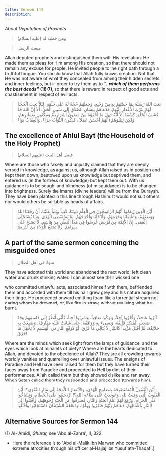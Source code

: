 ```yaml
---
title: Sermon 144
description: 
---
```


*About Deputation of Prophets*

> ومن خطبة له (عليه السلام)

> مبعث الرسل

Allah deputed prophets and distinguished them with His revelation. He
made them as pleas for Him among His creation, so that there should not
remain any excuse for people. He invited people to the right path
through a truthful tongue. You should know that Allah fully knows
creation. Not that He was not aware of what they concealed from among
their hidden secrets and inner feelings, but in order to try them as to
***"..which of them performs the best deeds"*** **(18:7),** so that
there is reward in respect of good acts and chastisement in respect of
evil acts.

> بَعَثَ اللهُ رُسُلَهُ بِمَا خَصَّهُمْ بِهِ مِنْ وَحْيِهِ، وَجَعَلَهُمْ حُجَّةً لَهُ عَلَى خَلْقِهِ، لِئَلاَّ تَجِبَ
> الْحُجَّةُ لَهُمْ بِتَرْكِ الاْعْذَارِ إِلَيْهِمْ، فَدَعَاهُمْ بِلِسَانِ الصِّدْقِ إِلَى سَبِيلِ الْحَقِّ. أَلاَ إِنَّ
> اللهَ قَدْ كَشَفَ الْخَلْقَ كَشْفَةً، لاَ أَنَّهُ جَهِلَ مَا أَخْفَوْهُ مِنْ مَصُونَ أَسْرَارِهِمْ وَمَكْنُونِ
> ضَماَئِرِهمْ، وَلكِنْ لِيَبْلُوَهُمْ (أَيُّهُمْ أَحْسَنُ عَمَلا)، فَيَكُونَ الثَّوَابُ جَزَاءً، وَالْعِقَابُ
> بَوَاءً

## The excellence of Ahlul Bayt (the Household of the Holy Prophet)

> فضل أهل البيت (عليهم السلام)

Where are those who falsely and unjustly claimed that they are deeply
versed in knowledge, as against us, although Allah raised us in position
and kept them down, bestowed upon us knowledge but deprived them, and
entered us (in the fortress of knowledge) but kept them out. With us
guidance is to be sought and blindness (of misguidance) is to be changed
into brightness. Surely the Imams (divine leaders) will be from the
Quraysh. They have been planted in this line through Hashim. It would
not suit others nor would others be suitable as heads of affairs.

> أَيْنَ الَّذِينَ زَعَمُوا أَنَّهُمُ الرَّاسِخُونَ فِي الْعِلْمِ دُونَنَا، كَذِباً وَبَغْياً عَلَيْنَا، أَنْ
> رَفَعَنَا اللهُ وَوَضَعَهُمْ، وَأَعْطَانَا وَحَرَمَهُمْ، وَأَدْخَلَنَا وَأَخْرَجَهُمْ. بِنَا يُسْتَعْطَى الْهُدَى،
> وَبِنَا يُسْتَجْلَى الْعَمَى. إِنَّ الاْئِمَّةَ مِنْ قُرَيش غُرِسُوا فِي هذَا الْبَطْنِ مِنْ هَاشِم، لاَ
> تَصْلُحُ عَلَى سِوَاهُمْ، وَلاَ تَصْلُحُ الْوُلاَةُ مِنْ غَيْرِهمْ.

## A part of the same sermon concerning the misguided ones

> منها: في أهل الضلال

They have adopted this world and abandoned the next world; left clean
water and drunk stinking water. I can almost see their wicked one

who committed unlawful acts, associated himself with them, befriended
them and accorded with them till his hair grew grey and his nature
acquired their tinge. He proceeded onward emitting foam like a
torrential stream not caring whom he drowned, or, like fire in straw,
without realising what he burnt.

> آثَرُوا عَاجِلاً، وَأَخَّرُوا آجِلاً، وَتَرَكُوا صَافِياً، وَشَرِبُوا آجِناً، كَأَنِّي أَنْظُرُ إِلَى
> فَاسِقِهِمْ وَقَدْ صَحِبَ الْمُنكَرَ فَأَلِفَهُ، وَبَسِىءَ بِهِ وَوَافَقَهُ، حَتَّى شَابَتْ عَلَيْهِ مَفَارِقُهُ،
> وَصُبِغَتْ بِهِ خَلاَئِقُهُ، ثُمَّ أَقْبَلَ مُزْبِداً كَالتَّيَّارِ لاَ يُبَالِي مَا غَرَّقَ، أَوْ كَوَقْعِ النَّارِ
> في الْهَشيمِ لاَ يَحْفِلُ مَا حَرَّقَ!

Where are the minds which seek light from the lamps of guidance, and the
eyes which look at minarets of piety? Where are the hearts dedicated to
Allah, and devoted to the obedience of Allah? They are all crowding
towards worldly vanities and quarrelling over unlawful issues. The
ensigns of Paradise and Hell have been raised for them but they have
turned their faces away from Paradise and proceeded to Hell by dint of
their performances. Allah called them but they showed dislike and ran
away. When Satan called them they responded and proceeded (towards him).

> أَيْنَ الْعُقُولُ الْمُسْتَصْبِحَةُ بِمَصَابِيحِ الْهُدَى، وَالاْبْصَارُ اللاَّمِحَةُ إِلَى مَنَارِ التَّقْوَى؟!
> أَيْنَ الْقُلُوبُ الَّتِي وُهِبَتْ للهِ، وَعُوقِدَتْ عَلَى طَاعَةِ اللهِ؟! ازْدَحَمُوا عَلَى الْحُطَامِ،
> وَتَشَاحُّوا عَلَى الْحَرَامِ، وَرُفِعَ لَهُمْ عَلَمُ الْجَنَّةِ وَالنَّارِ، فَصَرَفُوا عَنِ الْجَنَّةِ وُجُوهَهُمْ،
> وَأَقْبَلُوا إِلَى النَّارِ بِأَعْمَالِهِمْ، دَعَاهُمْ رَبُّهُمْ فَنَفَرُوا وَوَلَّوْا، وَدَعَاهُمُ الشَّيْطَانُ
> فَاسْتَجَابُوا وَأَقْبَلُوا!

## Alternative Sources for Sermon 144

\(1\) Al-\'Amidi, *Ghurar,* see 'Abd al-Zahra\', II, 322.

-  Here the
    reference is to \`Abd al-Malik ibn Marwan who committed extreme
    atrocities through his officer al-Hajjaj ibn Yusuf
    ath-Thaqafi.]